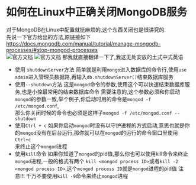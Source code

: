 # 如何在Linux中正确关闭MongoDB服务

对于MongoDB在Linux中配置就挺麻烦的,这个东西关闭也是很讲究的.  
先说一下官方给出的方法,原链接如下<https://docs.mongodb.com/manual/tutorial/manage-mongodb-processes/#stop-mongod-processes>  
![官方文档](https://s2.ax1x.com/2019/06/01/V1gRF1.png "官方文档")
![官方文档](https://s2.ax1x.com/2019/06/01/V1ggoR.png "官方文档")
那我就直接翻译一下了,我这无处安放的土式中式英语  

- 使用 `shutdownServer`方法
  简单就是利用`mongo`进入数据库的命令行,使用`use admin`进入管理员数据路,再输入`db.shutdownServer()`结束数据库服务
- 使用`--shutdown`方法
  这是`mongod`命令的参数,使用这个可以快速结束数据库服务,也是小控最常用的结束数据库命令
  需要注意的,这个参数必须和你启动`mongod`的参数一致,举个例子,你启动时用的命令是`mongod -f /etc/mongod.conf`,  
  那么你关闭时候的命令也必须是这样子`mongod -f /etc/mongod.conf --shutdown`
- 使用`Ctrl + c`
  如果你启动`mongod`时没有以守护进程的方式启动,意思也就是你的`mongod`没有在后台运行,那你就可以在`mongod`的运行的命令窗口里使用`Ctrl+c`  
  来终止这个`mongod`进程
- 使用`kill`命令
  如果你知道了`mongod`的pid值,那么你也可以使用kill命令来终止`mongod`进程,一般的格式有两个
  `kill <mongod process ID>`或者`kill -2 <mongod process ID>`,这个`mongod process ID`就是`mongod`进程的pid值
  注意!!! 千万不要使用`kill -9`命令来终止`mongod`进程
  